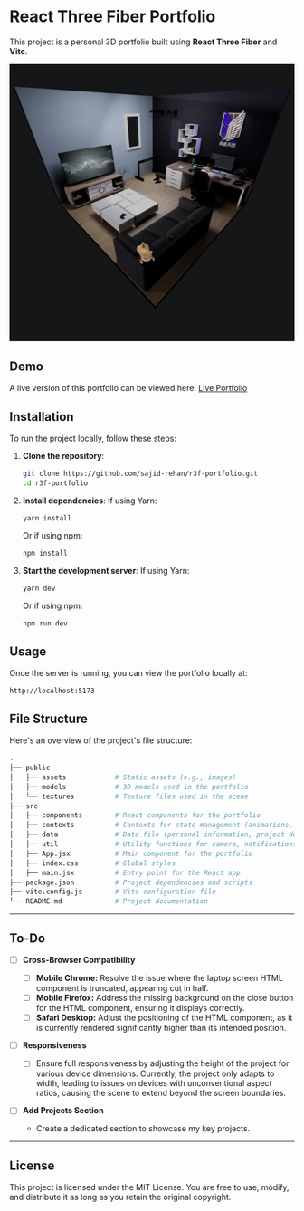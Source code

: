 # React Three Fiber Portfolio

This project is a personal 3D portfolio built using **React Three Fiber** and **Vite**.

![Portfolio Preview](./assets/room-preview.png)

## Demo

A live version of this portfolio can be viewed here: [Live Portfolio](https://sajid-rehan.github.io/r3f-portfolio/)

## Installation

To run the project locally, follow these steps:

1. **Clone the repository**:

   ```bash
   git clone https://github.com/sajid-rehan/r3f-portfolio.git
   cd r3f-portfolio
   ```

2. **Install dependencies**:
   If using Yarn:

   ```bash
   yarn install
   ```

   Or if using npm:

   ```bash
   npm install
   ```

3. **Start the development server**:
   If using Yarn:
   ```bash
   yarn dev
   ```
   Or if using npm:
   ```bash
   npm run dev
   ```

## Usage

Once the server is running, you can view the portfolio locally at:

```
http://localhost:5173
```

## File Structure

Here's an overview of the project's file structure:

```bash
.
├── public
│   ├── assets            # Static assets (e.g., images)
│   ├── models            # 3D models used in the portfolio
│   └── textures          # Texture files used in the scene
├── src
│   ├── components        # React components for the portfolio
│   ├── contexts          # Contexts for state management (animations, navigation, etc.)
│   ├── data              # Data file (personal information, project details)
│   ├── util              # Utility functions for camera, notifications, etc.
│   ├── App.jsx           # Main component for the portfolio
│   ├── index.css         # Global styles
│   ├── main.jsx          # Entry point for the React app
├── package.json          # Project dependencies and scripts
├── vite.config.js        # Vite configuration file
└── README.md             # Project documentation
```

---

## To-Do

- [ ] **Cross-Browser Compatibility**

  - [ ] **Mobile Chrome:** Resolve the issue where the laptop screen HTML component is truncated, appearing cut in half.
  - [ ] **Mobile Firefox:** Address the missing background on the close button for the HTML component, ensuring it displays correctly.
  - [ ] **Safari Desktop:** Adjust the positioning of the HTML component, as it is currently rendered significantly higher than its intended position.

- [ ] **Responsiveness**

  - [ ] Ensure full responsiveness by adjusting the height of the project for various device dimensions. Currently, the project only adapts to width, leading to issues on devices with unconventional aspect ratios, causing the scene to extend beyond the screen boundaries.

- [ ] **Add Projects Section**

  - Create a dedicated section to showcase my key projects.

---

## License

This project is licensed under the MIT License. You are free to use, modify, and distribute it as long as you retain the original copyright.
